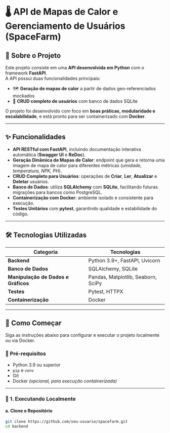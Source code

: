 # 🌡️ API de Mapas de Calor e Gerenciamento de Usuários (SpaceFarm)

## 📜 Sobre o Projeto

Este projeto consiste em uma **API desenvolvida em Python** com o framework **FastAPI**.  
A API possui duas funcionalidades principais:

- 🗺️ **Geração de mapas de calor** a partir de dados geo-referenciados mockados
- 👤 **CRUD completo de usuários** com banco de dados SQLite

O projeto foi desenvolvido com foco em **boas práticas, modularidade e escalabilidade**, e está pronto para ser containerizado com **Docker**.

---

## ✨ Funcionalidades

- **API RESTful com FastAPI**, incluindo documentação interativa automática (**Swagger UI** e **ReDoc**).
- **Geração Dinâmica de Mapas de Calor**: endpoint que gera e retorna uma imagem de mapa de calor para diferentes métricas (_umidade, temperatura, NPK, PH_).
- **CRUD Completo para Usuários**: operações de **Criar**, **Ler**, **Atualizar** e **Deletar** usuários.
- **Banco de Dados**: utiliza **SQLAlchemy** com **SQLite**, facilitando futuras migrações para bancos como PostgreSQL.
- **Containerização com Docker**: ambiente isolado e consistente para execução.
- **Testes Unitários** com **pytest**, garantindo qualidade e estabilidade do código.

---

## 🛠️ Tecnologias Utilizadas

| Categoria                           | Tecnologias                        |
| ----------------------------------- | ---------------------------------- |
| **Backend**                         | Python 3.9+, FastAPI, Uvicorn      |
| **Banco de Dados**                  | SQLAlchemy, SQLite                 |
| **Manipulação de Dados e Gráficos** | Pandas, Matplotlib, Seaborn, SciPy |
| **Testes**                          | Pytest, HTTPX                      |
| **Containerização**                 | Docker                             |

---

## 🚀 Como Começar

Siga as instruções abaixo para configurar e executar o projeto localmente ou via Docker.

### 🔧 Pré-requisitos

- Python 3.9 ou superior
- `pip` e `venv`
- Git
- Docker _(opcional, para execução containerizada)_

---

### 🧩 1. Executando Localmente

#### a. Clone o Repositório

```bash
git clone https://github.com/seu-usuario/spacefarm.git
cd backend
```
